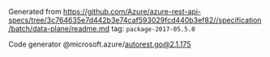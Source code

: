 Generated from https://github.com/Azure/azure-rest-api-specs/tree/3c764635e7d442b3e74caf593029fcd440b3ef82//specification/batch/data-plane/readme.md tag: `package-2017-05.5.0`

Code generator @microsoft.azure/autorest.go@2.1.175


